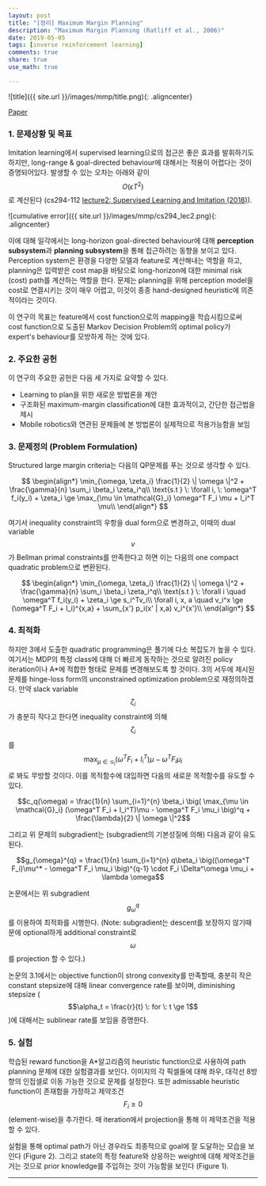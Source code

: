 ```yaml
---
layout: post
title: "[정리] Maximum Margin Planning"
description: "Maximum Margin Planning (Ratliff et al., 2006)"
date: 2019-05-05
tags: [inverse reinforcement learning]
comments: true
share: true
use_math: true

---
```


![title]({{ site.url }}/images/mmp/title.png){: .aligncenter}

[Paper](https://www.ri.cmu.edu/pub_files/pub4/ratliff_nathan_2006_1/ratliff_nathan_2006_1.pdf)

### 1. 문제상황 및 목표

Imitation learning에서 supervised learning으로의 접근은 좋은 효과를 발휘하기도 하지만, long-range & goal-directed behaviour에 대해서는 적용이 어렵다는 것이 증명되어있다. 발생할 수 있는 오차는 아래와 같이 $$O(\epsilon T^2)$$로 계산된다 (cs294-112 [lecture2: Supervised Learning and Imitation (2018)](http://rail.eecs.berkeley.edu/deeprlcourse/static/slides/lec-2.pdf)).

![cumulative error]({{ site.url }}/images/mmp/cs294_lec2.png){: .aligncenter}

이에 대해 일각에서는 long-horizon goal-directed behaviour에 대해 **perception subsystem**과 **planning subsystem**을 통해 접근하려는 동향을 보이고 있다. Perception system은 환경을 다양한 모델과 feature로 계산해내는 역할을 하고, planning은 입력받은 cost map을 바탕으로 long-horizon에 대한 minimal risk (cost) path를 계산하는 역할을 한다. 문제는 planning을 위해 perception model을 cost로 연결시키는 것이 매우 어렵고, 이것이 종종 hand-designed heuristic에 의존적이라는 것이다.

이 연구의 목표는 feature에서 cost function으로의 mapping을 학습시킴으로써 cost function으로 도출된 Markov Decision Problem의 optimal policy가 expert's behaviour를 모방하게 하는 것에 있다.



### 2. 주요한 공헌

이 연구의 주요한 공헌은 다음 세 가지로 요약할 수 있다.

  - Learning to plan을 위한 새로운 방법론을 제안
  - 구조화된 maximum-margin classification에 대한 효과적이고, 간단한 접근법을 제시
  - Mobile robotics와 연관된 문제들에 본 방법론이 실제적으로 적용가능함을 보임



### 3. 문제정의 (Problem Formulation)

Structured large margin criteria는 다음의 QP문제를 푸는 것으로 생각할 수 있다.

$$
\begin{align*}
\min_{\omega, \zeta_i} \frac{1}{2} \| \omega \|^2 + \frac{\gamma}{n} \sum_i \beta_i \zeta_i^q\\
\text{s.t } \: \forall i, \: \omega^T f_i(y_i) + \zeta_i \ge \max_{\mu \in \mathcal{G}_i} \omega^T F_i \mu + l_i^T  \mu\\
\end{align*}
$$


여기서 inequality constraint의 우항을 dual form으로 변경하고, 이때의 dual variable $$v$$가 Bellman primal constraints를 만족한다고 하면 이는 다음의 one compact quadratic problem으로 변환된다.


$$
\begin{align*}
\min_{\omega, \zeta_i} \frac{1}{2} \| \omega \|^2 + \frac{\gamma}{n} \sum_i \beta_i \zeta_i^q\\
\text{s.t } \: \forall i \quad \omega^T f_i(y_i) + \zeta_i \ge s_i^Tv_i\\
\forall i, x, a \quad v_i^x \ge (\omega^T F_i + l_i)^{x,a} + \sum_{x'} p_i(x' | x,a) v_i^{x'}\\
\end{align*}
$$

### 4. 최적화

하지만 3에서 도출한 quadratic programming은 풀기에 다소 복잡도가 높을 수 있다. 여기서는 MDP의 특정 class에 대해 더 빠르게 동작하는 것으로 알려진 policy iteration이나 A*에 적합한 형태로 문제를 변경해보도록 할 것이다. 3의 서두에 제시된 문제를 hinge-loss form의 unconstrained optimization problem으로 재정의하겠다. 만약 slack variable $$\zeta_i$$가 충분히 작다고 한다면 inequality constraint에 의해 $$\zeta_i$$를 $$\max_{\mu \in \mathcal{G}_i} (\omega^T F_i + l_i^T)\mu - \omega^T F_i \mu_i$$로 봐도 무방할 것이다. 이를 목적함수에 대입하면 다음의 새로운 목적함수를 유도할 수 있다.

$$c_q(\omega) = \frac{1}{n} \sum_{i=1}^{n} \beta_i \big( \max_{\mu \in \mathcal{G}_i} (\omega^T F_i + l_i^T)\mu - \omega^T F_i \mu_i \big)^q + \frac{\lambda}{2} \| \omega \|^2$$

그리고 위 문제의 subgradient는 (subgradient의 기본성질에 의해) 다음과 같이 유도된다.

$$g_{\omega}^{q} = \frac{1}{n} \sum_{i=1}^{n} q\beta_i \big((\omega^T F_i)\mu^* - \omega^T F_i \mu_i \big)^{q-1} \cdot F_i \Delta^\omega \mu_i + \lambda \omega$$

논문에서는 위 subgradient $$g_{\omega}^{q}$$를 이용하여 최적화를 시행한다. (Note: subgradient는 descent를 보장하지 않기때문에 optional하게 additional constraint로 $$\omega$$를 projection 할 수 있다.)

논문의 3.1에서는 objective function이 strong convexity를 만족할때, 충분히 작은 constant stepsize에 대해 linear convergence rate를 보이며, diminishing stepsize ($$\alpha_t = \frac{r}{t} \: for \: t \ge 1$$)에 대해서는 sublinear rate를 보임을 증명한다.

### 5. 실험

학습된 reward function을 A*알고리즘의 heuristic function으로 사용하여 path planning 문제에 대한 실험결과를 보인다. 이미지의 각 픽셀들에 대해 좌우, 대각선 8방향의 인접셀로 이동 가능한 것으로 문제를 설정한다. 또한 admissable heuristic function이 존재함을 가정하고 제약조건 $$F_i \ge 0$$ (element-wise)을 추가한다. 매 iteration에서 projection을 통해 이 제약조건을 적용할 수 있다. 

실험을 통해 optimal path가 아닌 경우라도 최종적으로 goal에 잘 도달하는 모습을 보인다 (Figure 2). 그리고 state의 특정 feature와 상응하는 weight에 대해 제약조건을 거는 것으로 prior knowledge를 주입하는 것이 가능함을 보인다 (Figure 1).

--------------------